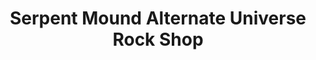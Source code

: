 ---
title: "Serpent Mound Alternate Universe Rock Shop"
url: /peebles/serpent-mound-alternate-universe-rock-shop/
shop: Andenken
---